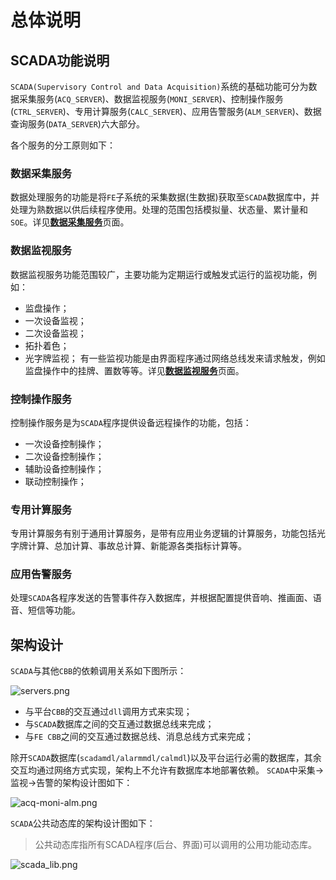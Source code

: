 # 总体说明

## SCADA功能说明

`SCADA(Supervisory Control and Data Acquisition)`系统的基础功能可分为数据采集服务(`ACQ_SERVER`)、数据监视服务(`MONI_SERVER`)、控制操作服务(`CTRL_SERVER`)、专用计算服务(`CALC_SERVER`)、应用告警服务(`ALM_SERVER`)、数据查询服务(`DATA_SERVER`)六大部分。

各个服务的分工原则如下：

### 数据采集服务
数据处理服务的功能是将`FE`子系统的采集数据(生数据)获取至`SCADA`数据库中，并处理为熟数据以供后续程序使用。处理的范围包括模拟量、状态量、累计量和`SOE`。详见[**数据采集服务**](acq-server.md)页面。

### 数据监视服务
数据监视服务功能范围较广，主要功能为定期运行或触发式运行的监视功能，例如：
- 监盘操作；
- 一次设备监视；
- 二次设备监视；
- 拓扑着色；
- 光字牌监视；
有一些监视功能是由界面程序通过网络总线发来请求触发，例如监盘操作中的挂牌、置数等等。详见[**数据监视服务**](moni-server.md)页面。

### 控制操作服务
控制操作服务是为`SCADA`程序提供设备远程操作的功能，包括：
- 一次设备控制操作；
- 二次设备控制操作；
- 辅助设备控制操作；
- 联动控制操作；

### 专用计算服务
专用计算服务有别于通用计算服务，是带有应用业务逻辑的计算服务，功能包括光字牌计算、总加计算、事故总计算、新能源各类指标计算等。

### 应用告警服务
处理`SCADA`各程序发送的告警事件存入数据库，并根据配置提供音响、推画面、语音、短信等功能。

## 架构设计
`SCADA`与其他`CBB`的依赖调用关系如下图所示：

![servers.png](servers.png)
- 与平台`CBB`的交互通过`dll`调用方式来实现；
- 与`SCADA`数据库之间的交互通过数据总线来完成；
- 与`FE CBB`之间的交互通过数据总线、消息总线方式来完成；

除开`SCADA`数据库(`scadamdl/alarmmdl/calmdl`)以及平台运行必需的数据库，其余交互均通过网络方式实现，架构上不允许有数据库本地部署依赖。
`SCADA`中采集->监视->告警的架构设计图如下：

![acq-moni-alm.png](acq-moni-alm.png)

`SCADA`公共动态库的架构设计图如下：
> 公共动态库指所有SCADA程序(后台、界面)可以调用的公用功能动态库。

![scada_lib.png](scada_lib.png)


